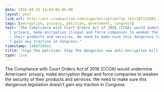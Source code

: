 ```yaml
---
date: 2016-04-15 14:54:01-05:00
layout: post
link_url: http://act.credoaction.com/sign/encryption?sp_ref=187121883.4.164931.o.1.2&referring_akid=.10047063.vfZPcC&source=clickcopy_sp
tags: [encryption, privacy, petition, government, congress]
text: "The Compliance with Court Orders Act of 2016 (CCOA) would undermine Americans\u2019\
  \ privacy, make encryption illegal and force companies to weaken the security of\
  \ their products and services. We need to make sure this dangerous legislation doesn\u2019\
  t gain any traction in Congress."
timestamp: 1460750041
title: 'Sign the petition: Stop the dangerous new anti-encryption bill'
type: link
---
```

The Compliance with Court Orders Act of 2016 (CCOA) would undermine Americans’ privacy, make encryption illegal and force companies to weaken the security of their products and services. We need to make sure this dangerous legislation doesn’t gain any traction in Congress.